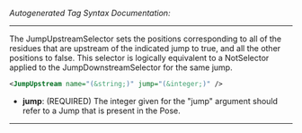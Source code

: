 _Autogenerated Tag Syntax Documentation:_

---
The JumpUpstreamSelector sets the positions corresponding to all of the residues that are upstream of the indicated jump to true, and all the other positions to false. This selector is logically equivalent to a NotSelector applied to the JumpDownstreamSelector for the same jump.

```xml
<JumpUpstream name="(&string;)" jump="(&integer;)" />
```

-   **jump**: (REQUIRED) The integer given for the "jump" argument should refer to a Jump that is present in the Pose.

---
